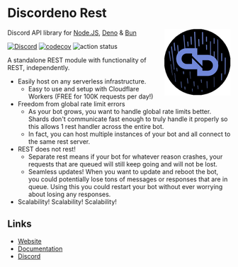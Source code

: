 # Discordeno Rest

<img align="right" src="https://raw.githubusercontent.com/discordeno/discordeno/main/website/static/img/logo.png" height="150px" />

Discord API library for [Node.JS](https://nodejs.org), [Deno](https://deno.land) & [Bun](https://bun.sh/)

[![Discord](https://img.shields.io/discord/785384884197392384?color=7289da&logo=discord&logoColor=dark)](https://discord.com/invite/5vBgXk3UcZ)
[![codecov](https://codecov.io/gh/discordeno/discordeno/branch/main/graph/badge.svg?token=SQI9OYJ7AK)](https://codecov.io/gh/discordeno/discordeno)
![action status](https://github.com/discordeno/discordeno/actions/workflows/lib-check.yml/badge.svg?event=push)

A standalone REST module with functionality of REST, independently.

- Easily host on any serverless infrastructure.
  - Easy to use and setup with Cloudflare Workers (FREE for 100K requests per day!)
- Freedom from global rate limit errors
  - As your bot grows, you want to handle global rate limits better. Shards don't communicate fast enough to truly
    handle it properly so this allows 1 rest handler across the entire bot.
  - In fact, you can host multiple instances of your bot and all connect to the same rest server.
- REST does not rest!
  - Separate rest means if your bot for whatever reason crashes, your requests that are queued will still keep going and
    will not be lost.
  - Seamless updates! When you want to update and reboot the bot, you could potentially lose tons of messages or
    responses that are in queue. Using this you could restart your bot without ever worrying about losing any responses.
- Scalability! Scalability! Scalability!

## Links

- [Website](https://discordeno.js.org/)
- [Documentation](https://doc.deno.land/https/deno.land/x/discordeno/mod.ts)
- [Discord](https://discord.com/invite/5vBgXk3UcZ)
